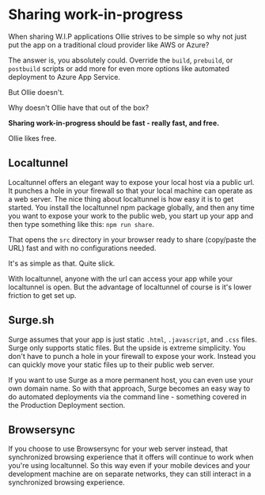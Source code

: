 # Sharing work-in-progress

When sharing W.I.P applications Ollie strives to be simple so why not just put the app on a traditional cloud provider like AWS or Azure?

The answer is, you absolutely could. Override the `build`, `prebuild`, or `postbuild` scripts or add more for even more options like automated deployment to Azure App Service.

But Ollie doesn't. 

Why doesn't Ollie have that out of the box? 

**Sharing work-in-progress should be fast - really fast, and free.**

Ollie likes free.

## Localtunnel

Localtunnel offers an elegant way to expose your local host via a public url. It punches a hole in your firewall so that your local machine can operate as a web server. The nice thing about localtunnel is how easy it is to get started. You install the localtunnel npm package globally, and then any time you want to expose your work to the public web, you start up your app and then type something like this: `npm run share`.

That opens the `src` directory in your browser ready to share (copy/paste the URL) fast and with no configurations needed.

It's as simple as that. Quite slick.

With localtunnel, anyone with the url can access your app while your localtunnel is open. But the advantage of localtunnel of course is it's lower
friction to get set up.

## Surge.sh

Surge assumes that your app is just static `.html`, `.javascript`, and `.css` files. Surge only supports static files. But the upside is extreme
simplicity. You don't have to punch a hole in your firewall to expose your work. Instead you can quickly move your static files up to their public web server.

If you want to use Surge as a more permanent host, you can even use your own domain name. So with that approach, Surge becomes an easy way to do automated deployments via the command line - something covered in the Production Deployment section.

## Browsersync

If you choose to use Browsersync for your web server instead, that synchronized browsing experience that it offers will continue to work when you're using localtunnel. So this way even if your mobile devices and your development machine are on separate networks, they can still interact in a synchronized browsing experience.
